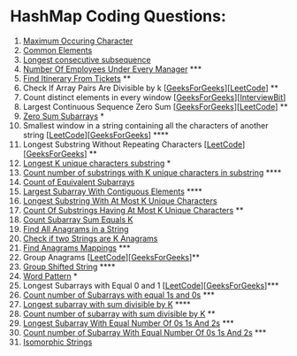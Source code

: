 # HashMap Coding Questions:

1. [Maximum Occuring Character](https://practice.geeksforgeeks.org/problems/maximum-occuring-character-1587115620/1)
2. [Common Elements](https://practice.geeksforgeeks.org/problems/common-elements5420/1)
3. [Longest consecutive subsequence](https://practice.geeksforgeeks.org/problems/longest-consecutive-subsequence2449/1)
4. [Number Of Employees Under Every Manager](https://www.pepcoding.com/resources/data-structures-and-algorithms-in-java-levelup/hashmap-and-heaps/number-of-employees-under-every-manager-official/ojquestion#) ***
5. [Find Itinerary From Tickets](https://www.pepcoding.com/resources/data-structures-and-algorithms-in-java-levelup/hashmap-and-heaps/find-itinerary-from-tickets-official/ojquestion) **
6. Check If Array Pairs Are Divisible by k [[GeeksForGeeks](https://practice.geeksforgeeks.org/problems/array-pair-sum-divisibility-problem3257/1)][[LeetCode](https://leetcode.com/problems/check-if-array-pairs-are-divisible-by-k/)] **
7. Count distinct elements in every window [[GeeksForGeeks](https://practice.geeksforgeeks.org/problems/count-distinct-elements-in-every-window/1)][[InterviewBit](https://www.interviewbit.com/problems/distinct-numbers-in-window/)]
8. Largest Continuous Sequence Zero Sum [[GeeksForGeeks](https://practice.geeksforgeeks.org/problems/largest-subarray-with-0-sum/1#)][[LeetCode](https://www.interviewbit.com/problems/largest-continuous-sequence-zero-sum/)] **
9. [Zero Sum Subarrays](https://practice.geeksforgeeks.org/problems/zero-sum-subarrays1825/1) *
10. Smallest window in a string containing all the characters of another string [[LeetCode](https://leetcode.com/problems/minimum-window-substring/)][[GeeksForGeeks](https://practice.geeksforgeeks.org/problems/smallest-window-in-a-string-containing-all-the-characters-of-another-string-1587115621/1)] ****
11. Longest Substring Without Repeating Characters [[LeetCode](https://leetcode.com/problems/longest-substring-without-repeating-characters/)][[GeeksForGeeks](https://practice.geeksforgeeks.org/problems/length-of-the-longest-substring3036/1)] **
12. [Longest K unique characters substring](https://practice.geeksforgeeks.org/problems/longest-k-unique-characters-substring0853/1) *
13. [Count number of substrings with K unique characters in substring](https://practice.geeksforgeeks.org/problems/count-number-of-substrings4528/1) ****
14. [Count of Equivalent Subarrays](https://practice.geeksforgeeks.org/problems/equivalent-sub-arrays3731/1)
15. [Largest Subarray With Contiguous Elements](https://www.pepcoding.com/resources/data-structures-and-algorithms-in-java-levelup/hashmap-and-heaps/largest-subarray-with-contiguous-elements-official/ojquestion) ****
16. [Longest Substring With At Most K Unique Characters](https://www.pepcoding.com/resources/data-structures-and-algorithms-in-java-levelup/hashmap-and-heaps/longest-substring-with-at-most-k-unique-characters-official/ojquestion)
17. [Count Of Substrings Having At Most K Unique Characters](https://www.pepcoding.com/resources/data-structures-and-algorithms-in-java-levelup/hashmap-and-heaps/count-of-substrings-having-at-most-k-unique-characters-official/ojquestion) **
18. [Count Subarray Sum Equals K](https://leetcode.com/problems/subarray-sum-equals-k/)
19. [Find All Anagrams in a String](https://leetcode.com/problems/find-all-anagrams-in-a-string/)
20. [Check if two Strings are K Anagrams](https://practice.geeksforgeeks.org/problems/check-if-two-strings-are-k-anagrams-or-not/1)
21. [Find Anagrams Mappings](https://www.pepcoding.com/resources/data-structures-and-algorithms-in-java-levelup/hashmap-and-heaps/find-anagram-mappings-official/ojquestion) ***
22. Group Anagrams [[LeetCode](https://leetcode.com/problems/group-anagrams/)][[GeeksForGeeks](https://practice.geeksforgeeks.org/problems/print-anagrams-together/1#)]**
23. [Group Shifted String](https://www.pepcoding.com/resources/data-structures-and-algorithms-in-java-levelup/hashmap-and-heaps/group-shifted-string-official/ojquestion) ****
24. [Word Pattern](https://leetcode.com/problems/word-pattern/) *
25. Longest Subarrays with Equal 0 and 1 [[LeetCode](https://leetcode.com/problems/contiguous-array/)][[GeeksForGeeks](https://practice.geeksforgeeks.org/problems/largest-subarray-of-0s-and-1s/1)]***
26. [Count number of Subarrays with equal 1s and 0s](https://practice.geeksforgeeks.org/problems/count-subarrays-with-equal-number-of-1s-and-0s-1587115620/1#) ***
27. [Longest subarray with sum divisible by K](https://practice.geeksforgeeks.org/problems/longest-subarray-with-sum-divisible-by-k1259/1#) ****
28. [Count number of subarray with sum divisible by K](https://leetcode.com/problems/subarray-sums-divisible-by-k/) **
29. [Longest Subarray With Equal Number Of 0s 1s And 2s](https://www.pepcoding.com/resources/data-structures-and-algorithms-in-java-levelup/hashmap-and-heaps/longest-subarray-with-equal-number-of-0s-1s-and-2s-official/ojquestion) ***
30. [Count number of Subarray With Equal Number Of 0s 1s And 2s](https://practice.geeksforgeeks.org/problems/equal-0-1-and-23208/1) ***
31. [Isomorphic Strings](https://leetcode.com/problems/isomorphic-strings/)
